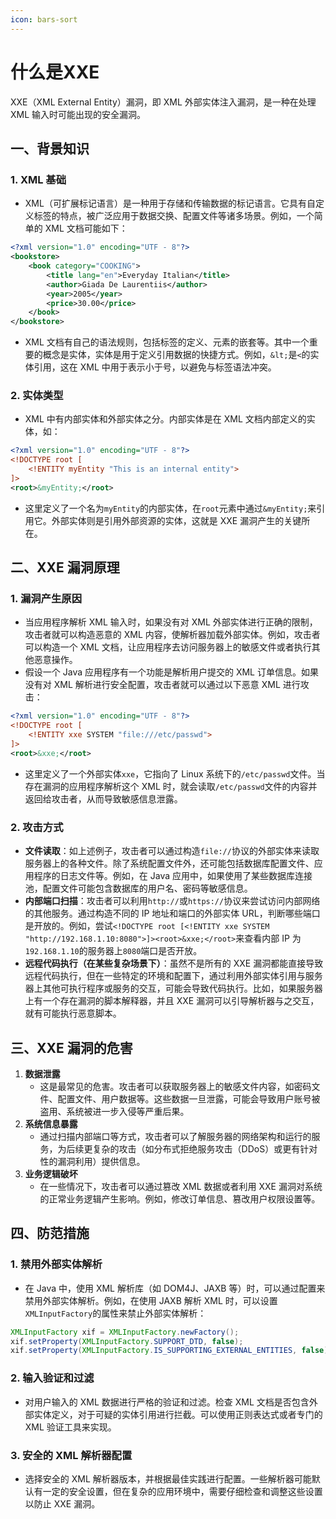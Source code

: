```yaml
---
icon: bars-sort
---
```


# 什么是XXE

XXE（XML External Entity）漏洞，即 XML 外部实体注入漏洞，是一种在处理 XML 输入时可能出现的安全漏洞。

## 一、背景知识

### **1. XML 基础**

* XML（可扩展标记语言）是一种用于存储和传输数据的标记语言。它具有自定义标签的特点，被广泛应用于数据交换、配置文件等诸多场景。例如，一个简单的 XML 文档可能如下：

```xml
<?xml version="1.0" encoding="UTF - 8"?>
<bookstore>
    <book category="COOKING">
        <title lang="en">Everyday Italian</title>
        <author>Giada De Laurentiis</author>
        <year>2005</year>
        <price>30.00</price>
    </book>
</bookstore>
```

* XML 文档有自己的语法规则，包括标签的定义、元素的嵌套等。其中一个重要的概念是实体，实体是用于定义引用数据的快捷方式。例如，`&lt;`是`<`的实体引用，这在 XML 中用于表示小于号，以避免与标签语法冲突。

### **2. 实体类型**

* XML 中有内部实体和外部实体之分。内部实体是在 XML 文档内部定义的实体，如：

```xml
<?xml version="1.0" encoding="UTF - 8"?>
<!DOCTYPE root [
    <!ENTITY myEntity "This is an internal entity">
]>
<root>&myEntity;</root>
```

* 这里定义了一个名为`myEntity`的内部实体，在`root`元素中通过`&myEntity;`来引用它。外部实体则是引用外部资源的实体，这就是 XXE 漏洞产生的关键所在。

## **二、XXE 漏洞原理**

### **1. 漏洞产生原因**

* 当应用程序解析 XML 输入时，如果没有对 XML 外部实体进行正确的限制，攻击者就可以构造恶意的 XML 内容，使解析器加载外部实体。例如，攻击者可以构造一个 XML 文档，让应用程序去访问服务器上的敏感文件或者执行其他恶意操作。
* 假设一个 Java 应用程序有一个功能是解析用户提交的 XML 订单信息。如果没有对 XML 解析进行安全配置，攻击者就可以通过以下恶意 XML 进行攻击：

```xml
<?xml version="1.0" encoding="UTF - 8"?>
<!DOCTYPE root [
    <!ENTITY xxe SYSTEM "file:///etc/passwd">
]>
<root>&xxe;</root>
```

* 这里定义了一个外部实体`xxe`，它指向了 Linux 系统下的`/etc/passwd`文件。当存在漏洞的应用程序解析这个 XML 时，就会读取`/etc/passwd`文件的内容并返回给攻击者，从而导致敏感信息泄露。

### **2. 攻击方式**

* **文件读取**：如上述例子，攻击者可以通过构造`file://`协议的外部实体来读取服务器上的各种文件。除了系统配置文件外，还可能包括数据库配置文件、应用程序的日志文件等。例如，在 Java 应用中，如果使用了某些数据库连接池，配置文件可能包含数据库的用户名、密码等敏感信息。
* **内部端口扫描**：攻击者可以利用`http://`或`https://`协议来尝试访问内部网络的其他服务。通过构造不同的 IP 地址和端口的外部实体 URL，判断哪些端口是开放的。例如，尝试`<!DOCTYPE root [<!ENTITY xxe SYSTEM "http://192.168.1.10:8080">]><root>&xxe;</root>`来查看内部 IP 为`192.168.1.10`的服务器上`8080`端口是否开放。
* **远程代码执行（在某些复杂场景下）**：虽然不是所有的 XXE 漏洞都能直接导致远程代码执行，但在一些特定的环境和配置下，通过利用外部实体引用与服务器上其他可执行程序或服务的交互，可能会导致代码执行。比如，如果服务器上有一个存在漏洞的脚本解释器，并且 XXE 漏洞可以引导解析器与之交互，就有可能执行恶意脚本。

## **三、XXE 漏洞的危害**

1. **数据泄露**
   * 这是最常见的危害。攻击者可以获取服务器上的敏感文件内容，如密码文件、配置文件、用户数据等。这些数据一旦泄露，可能会导致用户账号被盗用、系统被进一步入侵等严重后果。
2. **系统信息暴露**
   * 通过扫描内部端口等方式，攻击者可以了解服务器的网络架构和运行的服务，为后续更复杂的攻击（如分布式拒绝服务攻击（DDoS）或更有针对性的漏洞利用）提供信息。
3. **业务逻辑破坏**
   * 在一些情况下，攻击者可以通过篡改 XML 数据或者利用 XXE 漏洞对系统的正常业务逻辑产生影响。例如，修改订单信息、篡改用户权限设置等。

## **四、防范措施**

### **1. 禁用外部实体解析**

* 在 Java 中，使用 XML 解析库（如 DOM4J、JAXB 等）时，可以通过配置来禁用外部实体解析。例如，在使用 JAXB 解析 XML 时，可以设置`XMLInputFactory`的属性来禁止外部实体解析：

```java
XMLInputFactory xif = XMLInputFactory.newFactory();
xif.setProperty(XMLInputFactory.SUPPORT_DTD, false);
xif.setProperty(XMLInputFactory.IS_SUPPORTING_EXTERNAL_ENTITIES, false);
```

### **2. 输入验证和过滤**

* 对用户输入的 XML 数据进行严格的验证和过滤。检查 XML 文档是否包含外部实体定义，对于可疑的实体引用进行拦截。可以使用正则表达式或者专门的 XML 验证工具来实现。

### **3. 安全的 XML 解析器配置**

* 选择安全的 XML 解析器版本，并根据最佳实践进行配置。一些解析器可能默认有一定的安全设置，但在复杂的应用环境中，需要仔细检查和调整这些设置以防止 XXE 漏洞。
